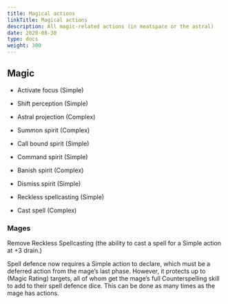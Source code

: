 ```yaml
---
title: Magical actions
linkTitle: Magical actions
description: All magic-related actions (in meatspace or the astral)
date: 2020-08-30
type: docs
weight: 300
---
```


## Magic

* Activate focus (Simple)

* Shift perception (Simple)
* Astral projection (Complex)

* Summon spirit (Complex)
* Call bound spirit (Simple)
* Command spirit (Simple)
* Banish spirit (Complex)
* Dismiss spirit (Simple)

* Reckless spellcasting (Simple)
* Cast spell (Complex)


### Mages

Remove Reckless Spellcasting (the ability to cast a spell for a Simple action at +3 drain.)

Spell defence now requires a Simple action to declare, which must be a deferred action from the mage’s last phase. However, it protects up to (Magic Rating) targets, all of whom get the mage’s full Counterspelling skill to add to their spell defence dice. This can be done as many times as the mage has actions. 

